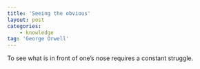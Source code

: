 ```yaml
---
title: 'Seeing the obvious'
layout: post
categories:
    - knowledge
tag: 'George Orwell'
---
```


To see what is in front of one’s nose requires a constant struggle.